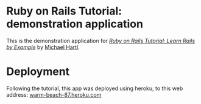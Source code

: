 # Ruby on Rails Tutorial: demonstration application

This is the demonstration application for [*Ruby on Rails Tutorial: Learn Rails by Example*](http://www.railstutorial.org/) by [Michael Hartl](http://www.michaelhartl.com/).

# Deployment

Following the tutorial, this app was deployed using heroku, to this web address: [warm-beach-87.heroku.com](http://warm-beach-87.heroku.com/)